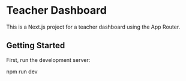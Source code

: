 # Teacher Dashboard

This is a Next.js project for a teacher dashboard using the App Router.

## Getting Started

First, run the development server:


npm run dev
